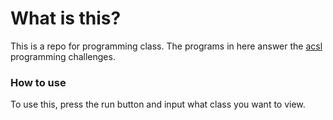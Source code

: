# What is this?
This is a repo for programming class. The programs in here answer the [acsl](https://www.acsl.org/get-started/topics-and-samples) programming challenges.
### How to use
To use this, press the run button and input what class you want to view.
